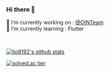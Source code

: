 ### Hi there 👋


🔭 I’m currently working on : [@OINTeam](https://github.com/OINTeam)  
🌱 I’m currently learning : Flutter


<br />

[![lio8192's github stats](https://github-readme-stats.vercel.app/api?username=lio8192&count_private=true&show_icons=true&theme=radical)](https://github.com/lio8192)

[![solved.ac tier](http://mazassumnida.wtf/api/generate_badge?boj=km8192)](https://solved.ac/km8192)
